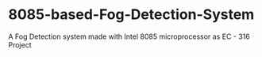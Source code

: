 # 8085-based-Fog-Detection-System
A Fog Detection system made with Intel 8085 microprocessor as EC - 316 Project
